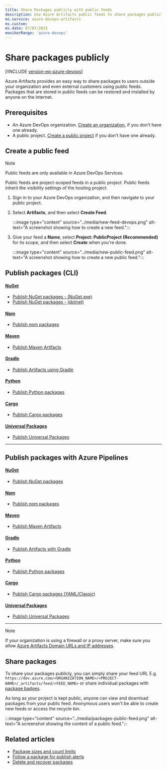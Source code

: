 ```yaml
---
title: Share Packages publicly with public feeds
description: Use Azure Artifacts public feeds to share packages publicly.
ms.service: azure-devops-artifacts
ms.custom:
ms.date: 07/07/2023
monikerRange: 'azure-devops'
---
```


# Share packages publicly

[!INCLUDE [version-eq-azure-devops](../../includes/version-eq-azure-devops.md)]

Azure Artifacts provides an easy way to share packages to users outside your organization and even external customers using public feeds. Packages that are stored in public feeds can be restored and installed by anyone on the Internet.

## Prerequisites

- An Azure DevOps organization. [Create an organization](../../organizations/accounts/create-organization.md), if you don't have one already.
- A public project. [Create a public project](../../organizations/projects/create-project.md) if you don't have one already.

## Create a public feed

> [!NOTE]
> Public feeds are only available in Azure DevOps Services.

Public feeds are project-scoped feeds in a public project. Public feeds inherit the visibility settings of the hosting project.

1. Sign in to your Azure DevOps organization, and then navigate to your public project.

1. Select **Artifacts**, and then select **Create Feed**.

    :::image type="content" source="../media/new-feed-devops.png" alt-text="A screenshot showing how to create a new feed.":::

1. Give your feed a **Name**, select **Project: PublicProject (Recommended)** for its scope, and then select **Create** when you're done.

    :::image type="content" source="../media/new-public-feed.png" alt-text="A screenshot showing how to create a new public feed.":::

## Publish packages (CLI)

#### [NuGet](#tab/nuget)

- [Publish NuGet packages - (NuGet.exe)](../nuget/publish.md#publish-packages-to-a-feed-in-the-same-organization)
- [Publish NuGet packages - (dotnet)](../nuget/dotnet-exe.md#publish-packages-to-a-feed-in-the-same-organization)

#### [Npm](#tab/npm)

- [Publish npm packages](../npm/publish.md)

#### [Maven](#tab/maven)

- [Publish Maven Artifacts](../get-started-maven.md#publish-packages)

#### [Gradle](#tab/gradle)

- [Publish Artifacts using Gradle](../maven/publish-with-gradle.md)

#### [Python](#tab/python)

- [Publish Python packages](../quickstarts/python-cli.md#publish-packages)

#### [Cargo](#tab/cargo)

- [Publish Cargo packages](../get-started-cargo.md)

#### [Universal Packages](#tab/universalpackages)

- [Publish Universal Packages](../quickstarts/universal-packages.md#publish-universal-packages)

- - -

## Publish packages with Azure Pipelines

#### [NuGet](#tab/nuget)

- [Publish NuGet packages](../../pipelines/artifacts/nuget.md#publish-nuget-packages-to-a-feed-in-the-same-organization)

#### [Npm](#tab/npm)

- [Publish npm packages](../../pipelines/artifacts/npm.md#publish-packages-to-a-feed-in-the-same-organization)

#### [Maven](#tab/maven)

- [Publish Maven Artifacts](../../pipelines/artifacts/publish-maven-artifacts.md)

#### [Gradle](#tab/gradle)

- [Publish Artifacts with Gradle](../../pipelines/artifacts/pull-package-gradle.md)

#### [Python](#tab/python)

- [Publish Python packages](../../pipelines/artifacts/pypi.md#publish-python-packages-to-a-feed)

#### [Cargo](#tab/cargo)

- [Publish Cargo packages (YAML/Classic)](../../pipelines/artifacts/cargo-pipelines.md)

#### [Universal Packages](#tab/universalpackages)

- [Publish Universal Packages](../../pipelines/artifacts/universal-packages.md#publish-a-universal-package)

- - -

> [!NOTE]
> If your organization is using a firewall or a proxy server, make sure you allow [Azure Artifacts Domain URLs and IP addresses](../../organizations/security/allow-list-ip-url.md#azure-artifacts).

## Share packages

To share your packages publicly, you can simply share your feed URL E.g. `https://dev.azure.com/<ORGANIZATION_NAME>/<PROJECT-NAME>/_artifacts/feed/<FEED_NAME>` or share individual packages with [package badges](../package-badges.md).

As long as your project is kept public, anyone can view and download packages from your public feed. Anonymous users won't be able to create new feeds or access the recycle bin.

:::image type="content" source="../media/packages-public-feed.png" alt-text="A screenshot showing the content of a public feed.":::

## Related articles

- [Package sizes and count limits](../reference/limits.md)
- [Follow a package for publish alerts](../how-to/follow-package-notifications.md)
- [Delete and recover packages](../how-to/delete-and-recover-packages.md)
